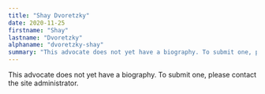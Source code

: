 ```yaml
---
title: "Shay Dvoretzky"
date: 2020-11-25
firstname: "Shay"
lastname: "Dvoretzky"
alphaname: "dvoretzky-shay"
summary: "This advocate does not yet have a biography. To submit one, please contact the site administrator."
---
```

This advocate does not yet have a biography. To submit one, please contact the site administrator.

